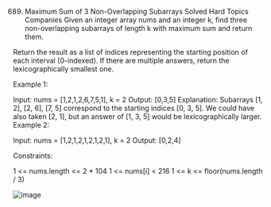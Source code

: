 689. Maximum Sum of 3 Non-Overlapping Subarrays
Solved
Hard
Topics
Companies
Given an integer array nums and an integer k, find three non-overlapping subarrays of length k with maximum sum and return them.

Return the result as a list of indices representing the starting position of each interval (0-indexed). If there are multiple answers, return the lexicographically smallest one.

 

Example 1:

Input: nums = [1,2,1,2,6,7,5,1], k = 2
Output: [0,3,5]
Explanation: Subarrays [1, 2], [2, 6], [7, 5] correspond to the starting indices [0, 3, 5].
We could have also taken [2, 1], but an answer of [1, 3, 5] would be lexicographically larger.
Example 2:

Input: nums = [1,2,1,2,1,2,1,2,1], k = 2
Output: [0,2,4]
 

Constraints:

1 <= nums.length <= 2 * 104
1 <= nums[i] < 216
1 <= k <= floor(nums.length / 3)

![image](https://github.com/user-attachments/assets/777db72d-c5a7-4d19-ab74-a9d89a86f140)
